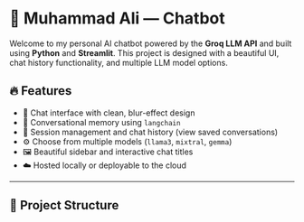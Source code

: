 # 🤖 Muhammad Ali —  Chatbot

Welcome to my personal AI chatbot powered by the **Groq LLM API** and built using **Python** and **Streamlit**. This project is designed with a beautiful UI, chat history functionality, and multiple LLM model options.

## 🔥 Features

- 💬 Chat interface with clean, blur-effect design
- 🧠 Conversational memory using `langchain`
- 🔁 Session management and chat history (view saved conversations)
- ⚙️ Choose from multiple models (`llama3`, `mixtral`, `gemma`)
- 🖼️ Beautiful sidebar and interactive chat titles
- ☁️ Hosted locally or deployable to the cloud

---

## 📁 Project Structure

